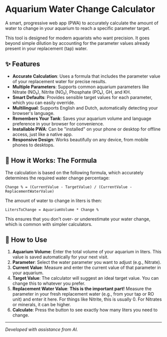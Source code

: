 # Aquarium Water Change Calculator

A smart, progressive web app (PWA) to accurately calculate the amount of water to change in your aquarium to reach a specific parameter target.

This tool is designed for modern aquarists who want precision. It goes beyond simple dilution by accounting for the parameter values already present in your replacement (tap) water.

## ✨ Features

*   **Accurate Calculation**: Uses a formula that includes the parameter value of your replacement water for precise results.
*   **Multiple Parameters**: Supports common aquarium parameters like Nitrate (NO₃), Nitrite (NO₂), Phosphate (PO₄), GH, and KH.
*   **Smart Defaults**: Provides sensible target values for each parameter, which you can easily override.
*   **Multilingual**: Supports English and Dutch, automatically detecting your browser's language.
*   **Remembers Your Tank**: Saves your aquarium volume and language preference in your browser for convenience.
*   **Installable PWA**: Can be "installed" on your phone or desktop for offline access, just like a native app.
*   **Responsive Design**: Works beautifully on any device, from mobile phones to desktops.

## 🧮 How it Works: The Formula

The calculation is based on the following formula, which accurately determines the required water change percentage:

`Change % = (CurrentValue - TargetValue) / (CurrentValue - ReplacementWaterValue)`

The amount of water to change in liters is then:

`LitersToChange = AquariumVolume * Change %`

This ensures that you don't over- or underestimate your water change, which is common with simpler calculators.

## 🚀 How to Use

1.  **Aquarium Volume**: Enter the total volume of your aquarium in liters. This value is saved automatically for your next visit.
2.  **Parameter**: Select the water parameter you want to adjust (e.g., Nitrate).
3.  **Current Value**: Measure and enter the current value of that parameter in your aquarium.
4.  **Target Value**: The calculator will suggest an ideal target value. You can change this to whatever you prefer.
5.  **Replacement Water Value**: **This is the important part!** Measure the parameter in your fresh replacement water (e.g., from your tap or RO unit) and enter it here. For things like Nitrite, this is usually 0. For Nitrates or minerals, it can be higher.
6.  **Calculate**: Press the button to see exactly how many liters you need to change.

---
*Developed with assistance from AI.*
